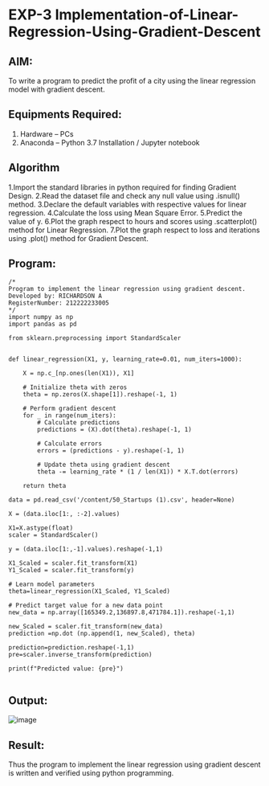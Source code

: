 # EXP-3 Implementation-of-Linear-Regression-Using-Gradient-Descent

## AIM:
To write a program to predict the profit of a city using the linear regression model with gradient descent.

## Equipments Required:
1. Hardware – PCs
2. Anaconda – Python 3.7 Installation / Jupyter notebook

## Algorithm
1.Import the standard libraries in python required for finding Gradient Design.
2.Read the dataset file and check any null value using .isnull() method.
3.Declare the default variables with respective values for linear regression.
4.Calculate the loss using Mean Square Error.
5.Predict the value of y.
6.Plot the graph respect to hours and scores using .scatterplot() method for Linear Regression.
7.Plot the graph respect to loss and iterations using .plot() method for Gradient Descent.

## Program:
```
/*
Program to implement the linear regression using gradient descent.
Developed by: RICHARDSON A
RegisterNumber: 212222233005
*/
import numpy as np
import pandas as pd

from sklearn.preprocessing import StandardScaler


def linear_regression(X1, y, learning_rate=0.01, num_iters=1000):

    X = np.c_[np.ones(len(X1)), X1]

    # Initialize theta with zeros
    theta = np.zeros(X.shape[1]).reshape(-1, 1)

    # Perform gradient descent
    for _ in range(num_iters):
        # Calculate predictions
        predictions = (X).dot(theta).reshape(-1, 1)

        # Calculate errors
        errors = (predictions - y).reshape(-1, 1)

        # Update theta using gradient descent
        theta -= learning_rate * (1 / len(X1)) * X.T.dot(errors)

    return theta

data = pd.read_csv('/content/50_Startups (1).csv', header=None)

X = (data.iloc[1:, :-2].values)

X1=X.astype(float)
scaler = StandardScaler()

y = (data.iloc[1:,-1].values).reshape(-1,1)

X1_Scaled = scaler.fit_transform(X1)
Y1_Scaled = scaler.fit_transform(y)

# Learn model parameters
theta=linear_regression(X1_Scaled, Y1_Scaled)

# Predict target value for a new data point
new_data = np.array([165349.2,136897.8,471784.1]).reshape(-1,1)

new_Scaled = scaler.fit_transform(new_data)
prediction =np.dot (np.append(1, new_Scaled), theta)

prediction=prediction.reshape(-1,1)
pre=scaler.inverse_transform(prediction)

print(f"Predicted value: {pre}")


```

## Output:
![image](https://github.com/Richard01072002/Implementation-of-Linear-Regression-Using-Gradient-Descent/assets/141472248/acd1efd4-ce4c-4d2a-8d18-86acc4548c37)

## Result:
Thus the program to implement the linear regression using gradient descent is written and verified using python programming.
